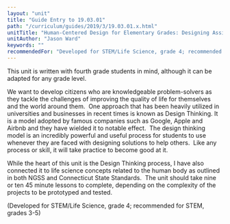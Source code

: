 ```yaml
---
layout: "unit"
title: "Guide Entry to 19.03.01"
path: "/curriculum/guides/2019/3/19.03.01.x.html"
unitTitle: "Human-Centered Design for Elementary Grades: Designing Assistive Technologies for the Human Body"
unitAuthor: "Jason Ward"
keywords: ""
recommendedFor: "Developed for STEM/Life Science, grade 4; recommended for STEM, grades 3-5" 
---
```

<main>
<p>This unit is written with fourth grade students in mind, although it can be adapted for any grade level.&nbsp;</p>
<p></p>
<p>We want to develop citizens who are knowledgeable problem-solvers as they tackle the challenges of improving the quality of life for themselves and the world around them.<span>&nbsp; </span>One approach that has been heavily utilized in universities and businesses in recent times is known as Design Thinking. It is a model adopted by famous companies such as Google, Apple and Airbnb and they have wielded it to notable effect.<span>&nbsp; </span>The design thinking model is an incredibly powerful and useful process for students to use whenever they are faced with designing solutions to help others.<span>&nbsp; </span>Like any process or skill, it will take practice to become good at it.&nbsp;</p>
<p></p>
<p>While the heart of this unit is the Design Thinking process, I have also connected it to life science concepts related to the human body as outlined in both NGSS and Connecticut State Standards.<span>&nbsp; </span>The unit should take nine or ten 45 minute lessons to complete, depending on the complexity of the projects to be prototyped and tested.</p>
<p></p>
<p>(Developed for STEM/Life Science, grade 4; recommended for STEM, grades 3-5)</p>
</main>
